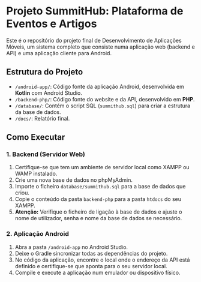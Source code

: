# Projeto SummitHub: Plataforma de Eventos e Artigos

Este é o repositório do projeto final de Desenvolvimento de Aplicações Móveis, um sistema completo que consiste numa aplicação web (backend e API) e uma aplicação cliente para Android.

## Estrutura do Projeto

*   `/android-app/`: Código fonte da aplicação Android, desenvolvida em **Kotlin** com Android Studio.
*   `/backend-php/`: Código fonte do website e da API, desenvolvido em **PHP**.
*   `/database/`: Contém o script SQL (`summithub.sql`) para criar a estrutura da base de dados.
*   `/docs/`:  Relatório final.

## Como Executar

### 1. Backend (Servidor Web)
1.  Certifique-se que tem um ambiente de servidor local como XAMPP ou WAMP instalado.
2.  Crie uma nova base de dados no phpMyAdmin.
3.  Importe o ficheiro `database/summithub.sql` para a base de dados que criou.
4.  Copie o conteúdo da pasta `backend-php` para a pasta `htdocs` do seu XAMPP.
5.  **Atenção:** Verifique o ficheiro de ligação à base de dados e ajuste o nome de utilizador, senha e nome da base de dados se necessário.

### 2. Aplicação Android
1.  Abra a pasta `/android-app` no Android Studio.
2.  Deixe o Gradle sincronizar todas as dependências do projeto.
3.  No código da aplicação, encontre o local onde o endereço da API está definido e certifique-se que aponta para o seu servidor local.
4.  Compile e execute a aplicação num emulador ou dispositivo físico.
